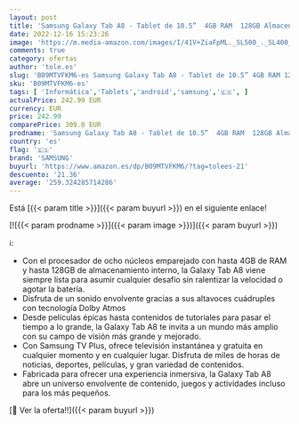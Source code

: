 ```yaml
---
layout: post
title: 'Samsung Galaxy Tab A8 - Tablet de 10.5”  4GB RAM  128GB Almacenamiento  Wifi  Android 12  Gris - Versión española'
date: 2022-12-16 15:23:26
image: 'https://m.media-amazon.com/images/I/41V+ZiaFpML._SL500_._SL400_.jpg'
comments: true
category: ofertas
author: 'tole.es'
slug: 'B09MTVFKM6-es Samsung Galaxy Tab A8 - Tablet de 10.5” 4GB RAM 128GB...'
sku: 'B09MTVFKM6-es'
tags: [ 'Informática','Tablets','android','samsung','🇪🇸', ]
actualPrice: 242.99 EUR
currency: EUR
price: 242.99
comparePrice: 309.0 EUR
prodname: 'Samsung Galaxy Tab A8 - Tablet de 10.5”  4GB RAM  128GB Almacenamiento  Wifi  Android 12  Gris - Versión española'
country: 'es'
flag: '🇪🇸'
brand: 'SAMSUNG'
buyurl: 'https://www.amazon.es/dp/B09MTVFKM6/?tag=tolees-21'
descuento: '21.36'
average: '259.324285714286'
---
```


Está [{{< param title >}}]({{< param buyurl >}}) en el siguiente enlace!

[![{{< param prodname >}}]({{< param image >}})]({{< param buyurl >}})

ℹ️:

- Con el procesador de ocho núcleos emparejado con hasta 4GB de RAM y hasta 128GB de almacenamiento interno, la Galaxy Tab A8 viene siempre lista para asumir cualquier desafío sin ralentizar la velocidad o agotar la batería.
- Disfruta de un sonido envolvente gracias a sus altavoces cuádruples con tecnología Dolby Atmos
- Desde películas épicas hasta contenidos de tutoriales para pasar el tiempo a lo grande, la Galaxy Tab A8 te invita a un mundo más amplio con su campo de visión más grande y mejorado.
- Con Samsung TV Plus, ofrece televisión instantánea y gratuita en cualquier momento y en cualquier lugar. Disfruta de miles de horas de noticias, deportes, películas, y gran variedad de contenidos.
- Fabricada para ofrecer una experiencia inmersiva, la Galaxy Tab A8 abre un universo envolvente de contenido, juegos y actividades incluso para los más pequeños.

[🛒 Ver la oferta!!]({{< param buyurl >}})
